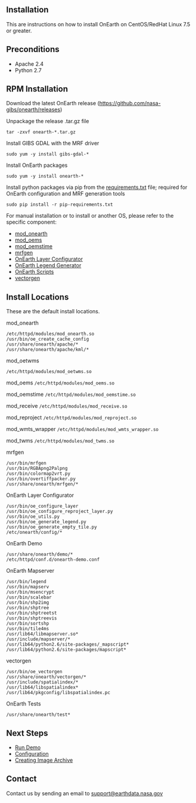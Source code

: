 ## Installation

This are instructions on how to install OnEarth on CentOS/RedHat Linux 7.5 or greater.

## Preconditions

* Apache 2.4
* Python 2.7

## RPM Installation

Download the latest OnEarth release (https://github.com/nasa-gibs/onearth/releases)

Unpackage the release .tar.gz file

```
tar -zxvf onearth-*.tar.gz
```

Install GIBS GDAL with the MRF driver

```
sudo yum -y install gibs-gdal-*
```

Install OnEarth packages

```
sudo yum -y install onearth-*
```

Install python packages via pip from the [requirements.txt](../docker/el7/pip-requirements.txt) file; required for OnEarth configuration and MRF generation tools

```
sudo pip install -r pip-requirements.txt
```

For manual installation or to install or another OS, please refer to the specific component:

* [mod_onearth](../src/modules/mod_onearth/README.md)
* [mod_oems](../src/modules/mod_oems/README.md)
* [mod_oemstime](../src/modules/mod_oemstime/README.md)
* [mrfgen](../src/mrfgen/README.md)
* [OnEarth Layer Configurator](../src/layer_config/README.md)
* [OnEarth Legend Generator](../src/generate_legend/README.md)
* [OnEarth Scripts](../src/scripts/README.md)
* [vectorgen](../src/vectorgen/README.md)

## Install Locations

These are the default install locations.

mod_onearth
```
/etc/httpd/modules/mod_onearth.so
/usr/bin/oe_create_cache_config
/usr/share/onearth/apache/*
/usr/share/onearth/apache/kml/*
```

mod_oetwms
```
/etc/httpd/modules/mod_oetwms.so
```

mod_oems
``
/etc/httpd/modules/mod_oems.so
``

mod_oemstime
``
/etc/httpd/modules/mod_oemstime.so
``

mod_receive
``
/etc/httpd/modules/mod_receive.so
``

mod_reproject
``
/etc/httpd/modules/mod_reproject.so
``

mod_wmts_wrapper
``
/etc/httpd/modules/mod_wmts_wrapper.so
``

mod_twms
``
/etc/httpd/modules/mod_twms.so
``

mrfgen
```
/usr/bin/mrfgen
/usr/bin/RGBApng2Palpng
/usr/bin/colormap2vrt.py
/usr/bin/overtiffpacker.py
/usr/share/onearth/mrfgen/*
```

OnEarth Layer Configurator
```
/usr/bin/oe_configure_layer
/usr/bin/oe_configure_reproject_layer.py
/usr/bin/oe_utils.py
/usr/bin/oe_generate_legend.py
/usr/bin/oe_generate_empty_tile.py
/etc/onearth/config/*
```

OnEarth Demo
```
/usr/share/onearth/demo/*
/etc/httpd/conf.d/onearth-demo.conf
```

OnEarth Mapserver
```
/usr/bin/legend
/usr/bin/mapserv
/usr/bin/msencrypt
/usr/bin/scalebar
/usr/bin/shp2img
/usr/bin/shptree
/usr/bin/shptreetst
/usr/bin/shptreevis
/usr/bin/sortshp
/usr/bin/tile4ms
/usr/lib64/libmapserver.so*
/usr/include/mapserver/*
/usr/lib64/python2.6/site-packages/_mapscript*
/usr/lib64/python2.6/site-packages/mapscript*
```

vectorgen
```
/usr/bin/oe_vectorgen
/usr/share/onearth/vectorgen/*
/usr/include/spatialindex/*
/usr/lib64/libspatialindex*
/usr/lib64/pkgconfig/libspatialindex.pc
```

OnEarth Tests
```
/usr/share/onearth/test*
```

## Next Steps

* [Run Demo](../src/demo/README.md)
* [Configuration](configuration.md)
* [Creating Image Archive](archive.md)


## Contact

Contact us by sending an email to
[support@earthdata.nasa.gov](mailto:support@earthdata.nasa.gov)
